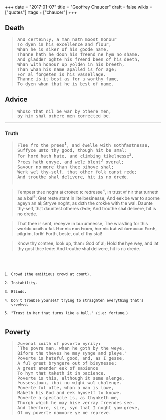 +++
date = "2017-01-07"
title = "Geoffrey Chaucer"
draft = false
wikis = ["quotes"]
rtags = ["chaucer"]
+++

## Death

> <pre>
> And certeinly, a man hath moost honour
> To dyen in his excellence and flour,
> Whan he is siker of his goode name,
> Thanne hath he doon his freend ne hym no shame.
> And gladder oghte his freend been of his deeth,
> Whan with honour up yolden in his breeth,
> Than whan his name apalled is for age;
> For al forgeten is his vassellage.
> Thanne is it best as for a worthy fame,
> To dyen whan that he is best of name.
> </pre>

## Advice

> <pre>
> Whoso that nil be war by othere men,
> By him shal othere men corrected be.
> </pre>

---

### Truth

> <pre>
> Flee fro the prees<sup>1</sup>, and dwelle with sothfastnesse,
> Suffyce unto thy good, though hit be smal;
> For hord hath hate, and climbing tikelnesse<sup>2</sup>,
> Prees hath envye, and wele blent<sup>3</sup> overal;
> Savour no more than thee bihove shal;
> Werk wel thy-self, that other folk canst rede;
> And trouthe shal delivere, hit is no drede.

> Tempest thee noght al croked to redresse<sup>4</sup>,
> In trust of hir that turneth as a bal<sup>5</sup>:
> Gret reste stant in litel besinesse;
> And eek be war to sporne ageyn an al;
> Stryve noght, as doth the crokke with the wal.
> Daunte thy-self, that dauntest otheres dede;
> And trouthe shal delivere, hit is no drede.

> That thee is sent, receyve in buxumnesse,
> The wrastling for this worlde axeth a fal.
> Her nis non hoom, her nis but wildernesse:
> Forth, pilgrim, forth! Forth, beste, out of thy stal!

> Know thy contree, look up, thank God of al;
> Hold the hye wey, and lat thy gost thee lede:
> And trouthe shal delivere, hit is no drede.
> </pre>

<small><pre>
1) Crowd (the ambitious crowd at court).
2) Instability.
3) Blinds.
4) Don't trouble yourself trying to straighten everything that's crooked.
5) "Trust in her that turns like a ball." (i.e: fortune.)
</pre></small>

## Poverty

> <pre>
> Juvenal seith of poverte myrily:
> `The povre man, whan he goth by the weye,
> Bifore the theves he may synge and pleye.'
> Poverte is hateful good, and, as I gesse,
> A ful greet bryngere out of bisynesse;
> A greet amender eek of sapience
> To hym that taketh it in pacience.
> Poverte is this, although it seme alenge,
> Possessioun, that no wight wol chalenge.
> Poverte ful ofte, whan a man is lowe,
> Maketh his God and eek hymself to knowe.
> Poverte a spectacle is, as thynketh me,
> Thurgh which he may hise verray freendes see.
> And therfore, sire, syn that I noght yow greve,
> Of my poverte namoore ye me repreve.
> </pre>


